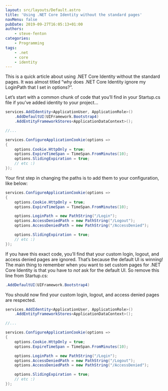 ```yaml
---
layout: src/layouts/Default.astro
title: 'Using .NET Core Identity without the standard pages'
navMenu: false
pubDate: 2019-09-27T16:05:13+01:00
authors:
    - steve-fenton
categories:
    - Programming
tags:
    - .net
    - core
    - identity
---
```


This is a quick article about using .NET Core Identity without the standard pages. It was almost titled “why does .NET Core Identity ignore my LoginPath that I set in options?”.

Let’s start with a common chunk of code that you’ll find in your Startup.cs file if you’ve added identity to your project…

```csharp
services.AddIdentity<ApplicationUser, ApplicationRole>()
    .AddDefaultUI(UIFramework.Bootstrap4)
    .AddEntityFrameworkStores<ApplicationDataContext>();

//...

services.ConfigureApplicationCookie(options =>
{
    options.Cookie.HttpOnly = true;
    options.ExpireTimeSpan = TimeSpan.FromMinutes(10);
    options.SlidingExpiration = true;
    // etc :)
});
```

Your first step in changing the paths is to add them to your configuration, like below:

```csharp
services.ConfigureApplicationCookie(options =>
{
    options.Cookie.HttpOnly = true;
    options.ExpireTimeSpan = TimeSpan.FromMinutes(10);

    options.LoginPath = new PathString("/Login");
    options.AccessDeniedPath = new PathString("/Logout");
    options.AccessDeniedPath = new PathString("/AccessDenied");

    options.SlidingExpiration = true;
    // etc :)
});
```

If you have this exact code, you’ll find that your custom login, logout, and access denied pages are ignored. That’s because the default UI is winning! The main thing to remember when you want to set custom pages for .NET Core Identity is that you have to *not* ask for the default UI. So remove this line from Startup.cs:

```csharp
.AddDefaultUI(UIFramework.Bootstrap4)
```

You should now find your custom login, logout, and access denied pages are respected.

```csharp
services.AddIdentity<ApplicationUser, ApplicationRole>()
    .AddEntityFrameworkStores<ApplicationDataContext>();

//...

services.ConfigureApplicationCookie(options =>
{
    options.Cookie.HttpOnly = true;
    options.ExpireTimeSpan = TimeSpan.FromMinutes(10);

    options.LoginPath = new PathString("/Login");
    options.AccessDeniedPath = new PathString("/Logout");
    options.AccessDeniedPath = new PathString("/AccessDenied");

    options.SlidingExpiration = true;
    // etc :)
});
```